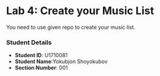 # Lab 4: Create your Music List

You need to use given repo to create your music list.

### Student Details

- **Student ID**: U1710081	
- **Student Name**:Yokubjon Shoyokubov
- **Section Number**: 001